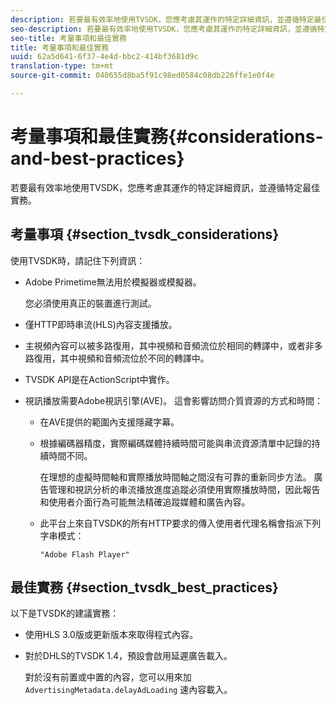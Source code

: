 ```yaml
---
description: 若要最有效率地使用TVSDK，您應考慮其運作的特定詳細資訊，並遵循特定最佳實務。
seo-description: 若要最有效率地使用TVSDK，您應考慮其運作的特定詳細資訊，並遵循特定最佳實務。
seo-title: 考量事項和最佳實務
title: 考量事項和最佳實務
uuid: 62a5d641-6f37-4e4d-bbc2-414bf3681d9c
translation-type: tm+mt
source-git-commit: 040655d8ba5f91c98ed0584c08db226ffe1e0f4e

---
```



# 考量事項和最佳實務{#considerations-and-best-practices}

若要最有效率地使用TVSDK，您應考慮其運作的特定詳細資訊，並遵循特定最佳實務。

## 考量事項 {#section_tvsdk_considerations}

使用TVSDK時，請記住下列資訊：

* Adobe Primetime無法用於模擬器或模擬器。

   您必須使用真正的裝置進行測試。
* 僅HTTP即時串流(HLS)內容支援播放。
* 主視頻內容可以被多路復用，其中視頻和音頻流位於相同的轉譯中，或者非多路復用，其中視頻和音頻流位於不同的轉譯中。
* TVSDK API是在ActionScript中實作。
* 視訊播放需要Adobe視訊引擎(AVE)。 這會影響訪問介質資源的方式和時間：

   * 在AVE提供的範圍內支援隱藏字幕。
   * 根據編碼器精度，實際編碼媒體持續時間可能與串流資源清單中記錄的持續時間不同。

      在理想的虛擬時間軸和實際播放時間軸之間沒有可靠的重新同步方法。 廣告管理和視訊分析的串流播放進度追蹤必須使用實際播放時間，因此報告和使用者介面行為可能無法精確追蹤媒體和廣告內容。
   * 此平台上來自TVSDK的所有HTTP要求的傳入使用者代理名稱會指派下列字串模式：

      ```
      "Adobe Flash Player"
      ```

## 最佳實務 {#section_tvsdk_best_practices}

以下是TVSDK的建議實務：

* 使用HLS 3.0版或更新版本來取得程式內容。
* 對於DHLS的TVSDK 1.4，預設會啟用延遲廣告載入。

   對於沒有前置或中置的內容，您可以用來加 `AdvertisingMetadata.delayAdLoading` 速內容載入。

